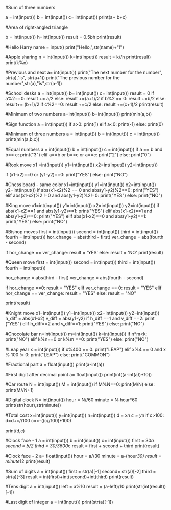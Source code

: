 #Sum of three numbers

a = int(input())
b = int(input())
c= int(input())
print(a+ b+c)

#Area of right-angled triangle

b = int(input())
h=int(input())
result = 0.5*b*h
print(result)

#Hello Harry
name = input()
print("Hello,",str(name)+"!")

#Apple sharing
n = int(input())
k=int(input())
result = k//n
print(result)
print(k%n)

#Previous and next
a= int(input())
print("The next number for the number", str(a),"is", str(a+1))
print("The previous number for the number",str(a),"is",str(a-1))

#School desks
a = int(input())
b= int(input())
c= int(input())
result = 0
if a%2==0:
    result += a/2
else:
    result +=(a+1)/2
if b%2 == 0:
    result +=b/2
else:
    result+= (b+1)/2
if c%2==0:
    result +=c/2
else:
    result +=(c+1)/2
print(result)

#Minimum of two numbers
a=int(input())
b=int(input())
print(min(a,b))

#Sign function
a = int(input())
if a>0:
    print(1)
elif a<0:
    print(-1)
else:
    print(0)

#Minimum of three numbers
a = int(input())
b = int(input())
c = int(input())
print(min(a,b,c))

#Equal numbers
a = int(input())
b = int(input())
c = int(input())
if a == b and b== c:
    print("3")
elif a==b or b==c or a==c:
    print("2")
else:
    print("0")

#Rook move
x1 =int(input())
y1=int(input())
x2=int(input())
y2=int(input())

if (x1-x2)==0 or (y1-y2)==0:
    print("YES")
else:
    print("NO")

#Chess board - same color
x1=int(input())
y1=int(input())
x2=int(input())
y2=int(input())
if abs(x1-x2)%2 == 0 and abs(y1-y2)%2==0:
    print("YES")
elif abs(x1-x2)%2 !=0 and abs(y1-y2)%2!=0:
    print("YES")
else:
    print("NO")

#King move
x1=int(input())
y1=int(input())
x2=int(input())
y2=int(input())
if abs(x1-x2)==1 and abs(y1-y2)==1:
    print("YES")
elif abs(x1-x2)==1 and abs(y1-y2)==0:
    print("YES")
elif abs(x1-x2)==0 and abs(y1-y2)==1:
    print("YES")
else:
    print("NO")

#Bishop moves
first = int(input())
second = int(input())
third = int(input())
fourth = int(input())
hor_change = abs(third - first)
ver_change = abs(fourth - second)

if hor_change == ver_change:
    result = 'YES'
else:
    result = 'NO'
print(result)

#Queen move
first = int(input())
second = int(input())
third = int(input())
fourth = int(input())

hor_change = abs(third - first)
ver_change = abs(fourth - second)

if hor_change ==0:
    result = "YES"
elif ver_change == 0:
    result = "YES"
elif hor_change == ver_change:
    result = "YES"
else:
    result = "NO"
    
print(result)


#Knight move
x1=int(input())
y1=int(input())
x2=int(input())
y2=int(input())
h_diff = abs(x1-x2)
v_diff = abs(y1-y2)
if h_diff ==1 and v_diff ==2:
    print ("YES")
elif h_diff==2 and v_diff==1:
    print("YES")
else:
    print("NO")

#Chocolate bar
n=int(input())
m=int(input())
k=int(input())
if n*m<k:
    print("NO")
elif k%n==0 or k%m ==0:
    print("YES")
else:
    print("NO")

#Leap year
x = int(input())
if x%400 == 0:
    print("LEAP")
elif x%4 == 0 and x % 100 != 0:
    print("LEAP")
else:
    print("COMMON")


#Fractional part
a = float(input())
print(a-int(a))

#First digit after decimal point
a= float(input())
print(int((a-int(a))*10))

#Car route
N = int(input())
M = int(input())
if M%N==0:
    print(M/N)
else:
    print(M//N+1)

#Digital clock
N= int(input())
hour = N//60
minute = N-hour*60
print(str(hour),str(minute))

#Total cost
x=int(input())
y=int(input())
n=int(input())
d = x*n
c = y*n
if c>100:
    d=d+c//100
    c=c-((c//100)*100)
    

print(d,c)


#Clock face - 1
a = int(input())
b = int(input())
c= int(input())
first = 30*a
second = b/2
third = 30/3600*c
result = first + second + third
print(result)

#Clock face - 2
a= float(input())
hour = a//30
minute = a-(hour*30)
result = minute*12
print(result)

#Sum of digits
a = int(input())
first = str(a)[-1]
second= str(a)[-2]
third = str(a)[-3]
result = int(first)+int(second)+int(third)
print(result)

#Tens digit
a = int(input())
left = a%10
result = (a-left)/10
print(str(int(result))[-1])

#Last digit of integer
a = int(input())
print(str(a)[-1])


